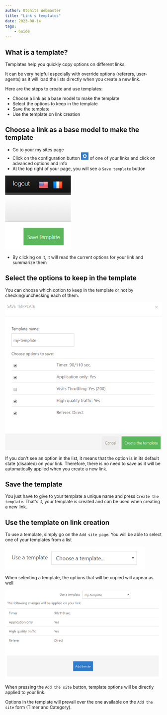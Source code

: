 ```yaml
---
author: Otohits Webmaster
title: "Link's templates"
date: 2023-08-14
tags:
    - Guide
---
```


## What is a template?

Templates help you quickly copy options on different links.

It can be very helpful especially with override options (referers, user-agents) as it will load the lists directly when you create a new link.

Here are the steps to create and use templates:

* Choose a link as a base model to make the template
* Select the options to keep in the template
* Save the template
* Use the template on link creation

## Choose a link as a base model to make the template

* Go to your my sites page
* Click on the configuration button ![Config button](/img/guides/config_btn.png) of one of your links and click on advanced options and info
* At the top right of your page, you will see a `Save template` button

![Save template](/img/guides/tpl_1.png)

* By clicking on it, it will read the current options for your link and summarize them

## Select the options to keep in the template

You can choose which option to keep in the template or not by checking/unchecking each of them.

![Create template](/img/guides/tpl_2.png)

If you don't see an option in the list, it means that the option is in its default state (disabled) on your link. Therefore, there is no need to save as it will be automatically applied when you create a new link.

## Save the template

You just have to give to your template a unique name and press `Create the template`. That's it, your template is created and can be used when creating a new link.

## Use the template on link creation

To use a template, simply go on the `Add site page`. You will be able to select one of your templates from a list

![Create template](/img/guides/tpl_3.png)

When selecting a template, the options that will be copied will appear as well

![Create template](/img/guides/tpl_4.png)

When pressing the `Add the site` button, template options will be directly applied to your link.

Options in the template will prevail over the one available on the `Add the site` form (Timer and Category).